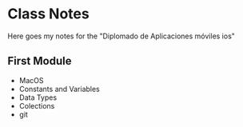 # Class Notes

Here goes my notes for the "Diplomado de Aplicaciones móviles ios"

## First Module
- MacOS
- Constants and Variables
- Data Types
- Colections
- git
